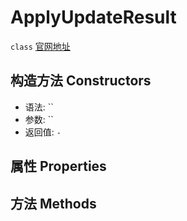 # ApplyUpdateResult
`class` [官网地址](https://microsoft.github.io/monaco-editor/docs.html#classes/editor.ApplyUpdateResult.html)

## 构造方法 Constructors
+ 语法: ``
+ 参数: ``
+ 返回值: `-`
## 属性 Properties
## 方法 Methods